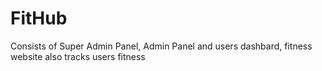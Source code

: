 # FitHub
Consists of Super Admin Panel,  Admin Panel and users dashbard, fitness website also tracks users fitness
